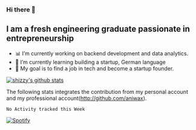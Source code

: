 ### Hi there 👋

## I am a fresh engineering graduate passionate in entrepreneurship
- :bar_chart: I’m currently working on backend development and data analytics.
- 🌱 I’m currently learning building a startup, German language
- :dart: My goal is to find a job in tech and become a startup founder.


[![shizzy's github stats](https://github-readme-stats.vercel.app/api?username=shirzartenwer)](https://github.com/anuraghazra/github-readme-stats)

The following stats integrates the contribution from my personal account and my professional account(http://github.com/aniwax). 


<!--START_SECTION:waka-->
```text
No Activity tracked this Week
```
<!--END_SECTION:waka-->

[![Spotify](https://spotify-on-github-git-master.shirzartenwer.vercel.app/api/spotify)](https://open.spotify.com/user/21j6s322bjrhxlx67pyzkc4ki)
